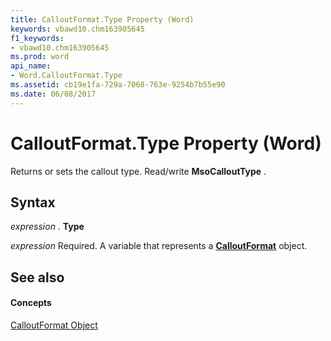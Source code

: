 ```yaml
---
title: CalloutFormat.Type Property (Word)
keywords: vbawd10.chm163905645
f1_keywords:
- vbawd10.chm163905645
ms.prod: word
api_name:
- Word.CalloutFormat.Type
ms.assetid: cb19e1fa-729a-7068-763e-9254b7b55e90
ms.date: 06/08/2017
---
```



# CalloutFormat.Type Property (Word)

Returns or sets the callout type. Read/write **MsoCalloutType** .


## Syntax

 _expression_ . **Type**

 _expression_ Required. A variable that represents a **[CalloutFormat](calloutformat-object-word.md)** object.


## See also


#### Concepts


[CalloutFormat Object](calloutformat-object-word.md)

